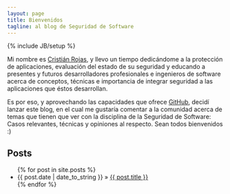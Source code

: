 ```yaml
---
layout: page
title: Bienvenidos
tagline: al blog de Seguridad de Software
---
```

{% include JB/setup %}

Mi nombre es [Cristián Rojas](/about.html), y llevo un tiempo dedicándome a la protección
de aplicaciones, evaluación del estado de su seguridad y educando a presentes y futuros desarrolladores
profesionales e ingenieros de software acerca de conceptos, técnicas e importancia de integrar seguridad a
las aplicaciones que éstos desarrollan.

Es por eso, y aprovechando las capacidades que ofrece [GitHub](http://pages.github.com/), decidí lanzar este
blog, en el cual me gustaría comentar a la comunidad acerca de temas que tienen que ver con la disciplina de
la Seguridad de Software: Casos relevantes, técnicas y opiniones al respecto. Sean todos bienvenidos :)
    
## Posts

<ul class="posts">
  {% for post in site.posts %}
    <li><span>{{ post.date | date_to_string }}</span> &raquo; <a href="{{ BASE_PATH }}{{ post.url }}">{{ post.title }}</a></li>
  {% endfor %}
</ul>


